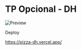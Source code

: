 # TP Opcional - DH 


![Preview](https://user-images.githubusercontent.com/23099004/158031533-42748d23-f5e0-40a4-8699-0e9bd9842d77.png)



Deploy

https://pizza-dh.vercel.app/

